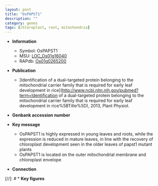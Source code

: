 ```yaml
---
layout: post
title: "OsPAPST1"
description: ""
category: genes
tags: [chloroplast, root, mitochondria]
---
```


* **Information**  
    + Symbol: OsPAPST1  
    + MSU: [LOC_Os01g16040](http://rice.uga.edu/cgi-bin/ORF_infopage.cgi?orf=LOC_Os01g16040)  
    + RAPdb: [Os01g0265200](https://rapdb.dna.affrc.go.jp/locus/?name=Os01g0265200)  

* **Publication**  
    + [Identification of a dual-targeted protein belonging to the mitochondrial carrier family that is required for early leaf development in rice](http://www.ncbi.nlm.nih.gov/pubmed?term=Identification of a dual-targeted protein belonging to the mitochondrial carrier family that is required for early leaf development in rice%5BTitle%5D), 2013, Plant Physiol.

* **Genbank accession number**  

* **Key message**  
    + OsPAPST1 is highly expressed in young leaves and roots, while the expression is reduced in mature leaves, in line with the recovery of chloroplast development seen in the older leaves of papst1 mutant plants
    + OsPAPST1 is located on the outer mitochondrial membrane and chloroplast envelope

* **Connection**  

[//]: # * **Key figures**  


